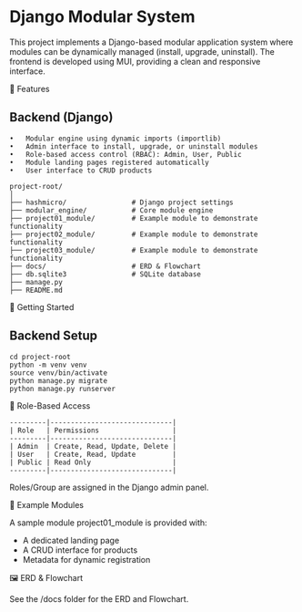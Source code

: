 # Django Modular System

This project implements a Django-based modular application system where modules can be dynamically managed (install, upgrade, uninstall). The frontend is developed using MUI, providing a clean and responsive interface.


🧩 Features

## Backend (Django)
	•	Modular engine using dynamic imports (importlib)
	•	Admin interface to install, upgrade, or uninstall modules
	•	Role-based access control (RBAC): Admin, User, Public
	•	Module landing pages registered automatically
	•	User interface to CRUD products

```
project-root/
│
├── hashmicro/                # Django project settings
├── modular_engine/           # Core module engine
├── project01_module/         # Example module to demonstrate functionality
├── project02_module/         # Example module to demonstrate functionality
├── project03_module/         # Example module to demonstrate functionality
├── docs/                     # ERD & Flowchart
├── db.sqlite3                # SQLite database
├── manage.py
├── README.md
```



🚀 Getting Started

## Backend Setup
```
cd project-root
python -m venv venv
source venv/bin/activate
python manage.py migrate
python manage.py runserver
```



🔐 Role-Based Access
```
---------|------------------------------|
| Role   | Permissions                  |
---------|------------------------------|
| Admin  | Create, Read, Update, Delete |
| User   | Create, Read, Update         |
| Public | Read Only                    |
---------|------------------------------|
```

Roles/Group are assigned in the Django admin panel.



🧪 Example Modules

A sample module project01_module is provided with:
- A dedicated landing page
- A CRUD interface for products
- Metadata for dynamic registration



🖼️ ERD & Flowchart

See the /docs folder for the ERD and Flowchart.

